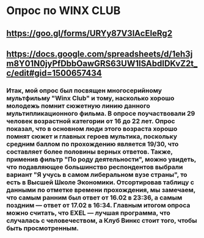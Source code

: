 # Опрос по WINX CLUB  
## https://goo.gl/forms/URYy87V3lAcEIeRg2  
## https://docs.google.com/spreadsheets/d/1eh3jm8Y01N0jyPfDbbOawGRS63UW1lSAbdIDKvZ2t_c/edit#gid=1500657434  
### Итак, мой опрос был посвящен многосерийному мультфильму "Winx Club" и тому, насколько хорошо молодежь помнит сюжетную линию данного мультипликационного фильма. В опросе поучаствовали 29 человек возрастной категории от 16 до 22 лет. Опрос показал, что в основном люди этого возраста хорошо помнят сюжет и главных героев мультика, поскольку средним баллом по прохождению является 19/30, что составляет более половины верных ответов. Также, применив фильтр "По роду деятельности", можно увидеть, что подавляющее большинство респондентов выбрали вариант "Я учусь в самом либеральном вузе страны", то есть в Высшей Школе Экономики. Отсортировав таблицу с данными по отметке времени прохождения, мы замечаем, что самым ранним был ответ от 16.02 в 23:36, а самым поздним — ответ от 17.02 в 16:34. Главным итогом опроса можно считать, что EXEL — лучшая программа, что случалась с человечеством, а Клуб Винкс стоит того, чтобы быть просмотренным.
